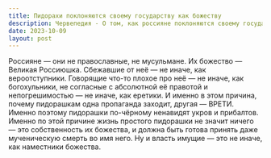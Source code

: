 ```yaml
---
title: Пидорахи поклоняются своему государству как божеству
description: Червепедия - О том, как россияне поклоняются своему государству как божеству.
date: 2023-10-09
layout: post
---
```


<p>Россияне — они не православные, не мусульмане. Их божество — Великая Россиюшка. Сбежавшие от неё — не иначе, как вероотступники. Говорящие что-то плохое про неё — не иначе, как богохульники, не согласные с абсолютной её правотой и непогрешимостью — не иначе, как еретики. И именно в этом причина, почему пидорашкам одна пропаганда заходит, другая — ВРЕТИ. Именно поэтому пидорашки по-чёрному ненавидят укров и прибалтов. Именно по этой причине жизнь простого пидорашки не значит ничего — это собственность их божества, и должна быть готова принять даже мученическую смерть во имя него. Ну и власть имущие — это не иначе, как наместники божества.</p>